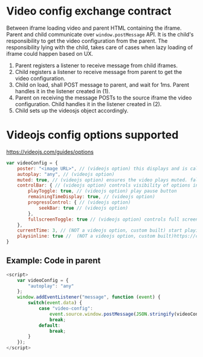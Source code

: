# Video config exchange contract
Between iframe loading video and parent HTML containing the iframe.
Parent and child communicate over `window.postMessage` API. It is the child's responsibility to get the video configuration from the parent.
The responsibility lying with the child, takes care of cases when lazy loading of iframe could happen based on UX.

1. Parent registers a listener to receive message from child iframes.
2. Child registers a listener to receive message from parent to get the video configuration.
3. Child on load, shall POST message to parent, and wait for 1ms. Parent handles it in the listener created in (1).
4. Parent on receiving the message POSTs to the source iframe the video configuration. Child handles it in the listener created in (2).
5. Child sets up the videosjs object accordingly.

# Videojs config options supported
https://videojs.com/guides/options
```javascript
var videoConfig = {
    poster: "<image URL>", // (videojs option) this displays and is called for only when auto play is false.
    autoplay: "any", // (videojs option) 
    muted: true, // (videojs option) ensures the video plays muted. false does not guarantee playback with sound
    controlBar: { // (videojs option) controls visibility of options in the control bar
        playToggle: true, // (videojs option) play pause button
        remainingTimeDisplay: true, // (videojs option) 
        progressControl: { // (videojs option) 
            seekBar: true // (videojs option) 
        },
        fullscreenToggle: true // (videojs option) controls full screen button visibility
    },
    currentTime: 3, // (NOT a videojs option, custom built) start playing from 3 seconds mark from the beginning of the video. default behavior is 0 (from the start).
    playsinline: true //  (NOT a videojs option, custom built)https://css-tricks.com/what-does-playsinline-mean-in-web-video/. default behavior is as was false.
}
```

## Example: Code in parent
```javascript
<script>
    var videoConfig = {
        "autoplay": "any"
    };
    window.addEventListener("message", function (event) {
        switch(event.data) {
            case "video-config":
                event.source.window.postMessage(JSON.stringify(videoConfig), '*');
                break;
            default:
                break;
        }
    });
</script>
```
